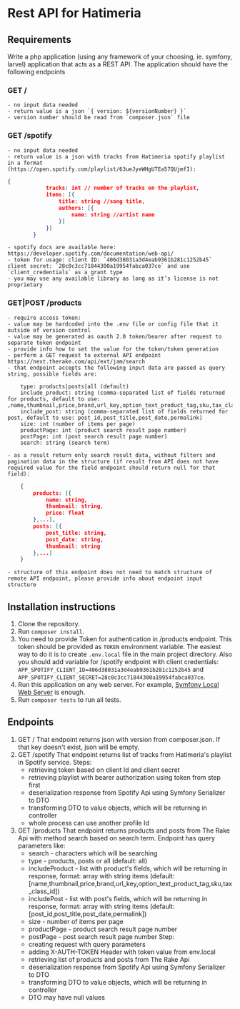 # Rest API for Hatimeria

## Requirements

Write a php application (using any framework of your choosing, ie. symfony, larvel) application that acts as a REST API. The application should have the following endpoints

### GET /
    - no input data needed
    - return value is a json `{ version: ${versionNumber} }`
    - version number should be read from `composer.json` file

### GET /spotify
    - no input data needed
    - return value is a json with tracks from Hatimeria spotify playlist in a format (https://open.spotify.com/playlist/63ueJyeWHgUTEa57QUjmfI):
```json
{
            tracks: int // number of tracks on the playlist,
            items: [{
                title: string //song title,
                authors: [{
                    name: string //artist name
                }]
            }]
        }
```
    - spotify docs are available here: https://developer.spotify.com/documentation/web-api/
    - token for usage: client ID: `406d38031a3d4eab9361b281c1252b45` client secret: `28c0c3cc71844300a19954fabca037ce` and use `client_credentials` as a grant type
    - you may use any available library as long as it’s license is not proprietary

### GET|POST /products
    - require access token:
    - value may be hardcoded into the .env file or config file that it outside of version control
    - value may be generated as oauth 2.0 token/bearer after request to separate token endpoint
    - provide info how to set the value for the token/token generation
    - perform a GET request to external API endpoint https://next.therake.com/api/ext/jam/search
    - that endpoint accepts the following input data are passed as query string, possible fields are:

        type: products|posts|all (default)
        include_product: string (comma-separated list of fields returned for products, default to use: ‚name,thumbnail,price,brand,url_key,option_text_product_tag,sku,tax_class_id’)
        include_post: string (comma-separated list of fields returned for post, default to use: post_id,post_title,post_date,permalink)
        size: int (number of items per page)
        productPage: int (product search result page number)
        postPage: int (post search result page number)
        search: string (search term)

    - as a result return only search result data, without filters and pagination data in the structure (if result from API does not have required value for the field endpoint should return null for that field):
```json
    {
        products: [{
            name: string,
            thumbnail: string,
            price: float
        },...],
        posts: [{
            post_title: string,
            post_date: string,
            thumbnail: string
        },...]
    }
```
    - structure of this endpoint does not need to match structure of remote API endpoint, please provide info about endpoint input structure

## Installation instructions

1. Clone the repository.
1. Run `composer install`.
1. You need to provide Token for authentication in /products endpoint.
This token should be provided as `TOKEN` environment variable. 
The easiest way to do it is to create `.env.local` file in the main project directory.
Also you should add variable for /spotify endpoint with client credentials: `APP_SPOTIFY_CLIENT_ID=406d38031a3d4eab9361b281c1252b45` and `APP_SPOTIFY_CLIENT_SECRET=28c0c3cc71844300a19954fabca037ce`.
1. Run this application on any web server. For example, [Symfony Local Web Server](https://symfony.com/doc/current/setup/symfony_server.html#getting-started) is enough.
1. Run `composer tests` to run all tests.

## Endpoints
1. GET /
    That endpoint returns json with version from composer.json. If that key doesn't exist, json will be empty.
1. GET /spotify
    That endpoint returns list of tracks from Hatimeria's playlist in Spotify service.
    Steps:
    - retrieving token based on client Id and client secret
    - retrieving playlist with bearer authorization using token from step first
    - deserialization response from Spotify Api using Symfony Serializer to DTO
    - transforming DTO to value objects, which will be returning in controller
    - whole process can use another profile Id
1. GET /products
    That endpoint returns products and posts from The Rake Api with method search based on search term.
    Endpoint has query parameters like:
    - search - characters which will be searching
    - type - products, posts or all (default: all)
    - includeProduct - list with product's fields, which will be returning in response, format: array with string items (default: [name,thumbnail,price,brand,url_key,option_text_product_tag,sku,tax_class_id])
    - includePost - list with post's fields, which will be returning in response, format: array with string items (default: [post_id,post_title,post_date,permalink])
    - size - number of items per page
    - productPage - product search result page number
    - postPage - post search result page number
    Step:
    - creating request with query parameters
    - adding X-AUTH-TOKEN Header with token value from env.local
    - retrieving list of products and posts from The Rake Api
    - deserialization response from Spotify Api using Symfony Serializer to DTO
    - transforming DTO to value objects, which will be returning in controller
    - DTO may have null values
    

